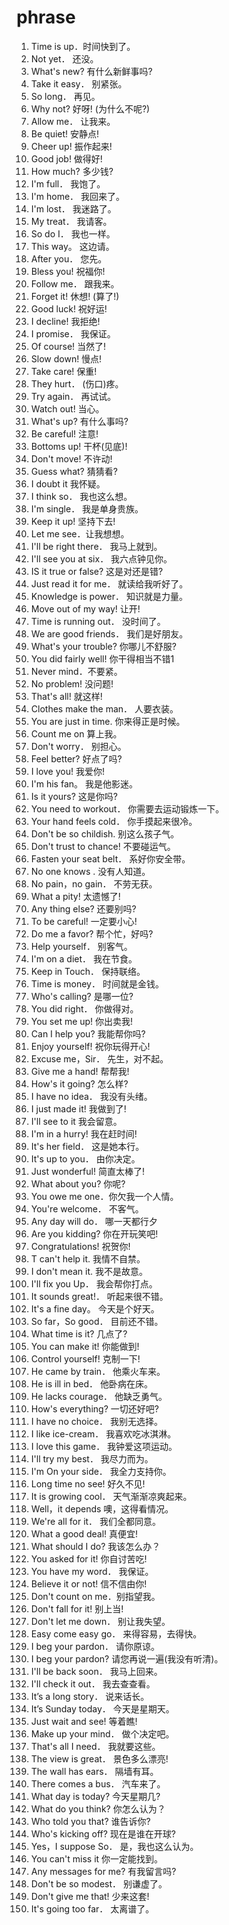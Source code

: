 # phrase

1. Time is up．时间快到了。
2. Not yet． 还没。
3. What's new? 有什么新鲜事吗?
4. Take it easy． 别紧张。
5. So long． 再见。
6. Why not? 好呀! (为什么不呢?)
7. Allow me． 让我来。
8. Be quiet! 安静点!
9. Cheer up! 振作起来!
10. Good job! 做得好!
11. How much? 多少钱?
12. I'm full． 我饱了。
13. I'm home． 我回来了。
14. I'm lost． 我迷路了。
15. My treat． 我请客。
16. So do I． 我也一样。
17. This way。 这边请。
18. After you． 您先。
19. Bless you! 祝福你!
20. Follow me． 跟我来。
21. Forget it! 休想! (算了!)
22. Good luck! 祝好运!
23. I decline! 我拒绝!
24. I promise． 我保证。
25. Of course! 当然了!
26. Slow down! 慢点!
27. Take care! 保重!
28. They hurt． (伤口)疼。
29. Try again． 再试试。
30. Watch out! 当心。
31. What's up? 有什么事吗?
32. Be careful! 注意!
33. Bottoms up! 干杯(见底)!
34. Don't move! 不许动!
35. Guess what? 猜猜看?
36. I doubt it 我怀疑。
37. I think so． 我也这么想。
38. I'm single． 我是单身贵族。
39. Keep it up! 坚持下去!
40. Let me see．让我想想。
41. I'll be right there． 我马上就到。
42. I'll see you at six． 我六点钟见你。
43. IS it true or false? 这是对还是错?
44. Just read it for me． 就读给我听好了。
45. Knowledge is power． 知识就是力量。
46. Move out of my way! 让开!
47. Time is running out． 没时间了。
48. We are good friends． 我们是好朋友。
49. What's your trouble? 你哪儿不舒服?
50. You did fairly well! 你干得相当不错1
51. Never mind．不要紧。
52. No problem! 没问题!
53. That's all! 就这样!
54. Clothes make the man． 人要衣装。
55. You are just in time. 你来得正是时候。
56. Count me on 算上我。
57. Don't worry． 别担心。
58. Feel better? 好点了吗?
59. I love you! 我爱你!
60. I'm his fan。 我是他影迷。
61. Is it yours? 这是你吗?
62. You need to workout． 你需要去运动锻炼一下。
63. Your hand feels cold． 你手摸起来很冷。
64. Don't be so childish. 别这么孩子气。
65. Don't trust to chance! 不要碰运气。
66. Fasten your seat belt． 系好你安全带。
67. No one knows . 没有人知道。
68. No pain，no gain． 不劳无获。
69. What a pity! 太遗憾了!
70. Any thing else? 还要别吗?
71. To be careful! 一定要小心!
72. Do me a favor? 帮个忙，好吗?
73. Help yourself． 别客气。
74. I'm on a diet． 我在节食。
75. Keep in Touch． 保持联络。
76. Time is money． 时间就是金钱。
77. Who's calling? 是哪一位?
78. You did right． 你做得对。
79. You set me up! 你出卖我!
80. Can I help you? 我能帮你吗?
81. Enjoy yourself! 祝你玩得开心!
82. Excuse me，Sir． 先生，对不起。
83. Give me a hand! 帮帮我!
84. How's it going? 怎么样?
85. I have no idea． 我没有头绪。
86. I just made it! 我做到了!
87. I'll see to it 我会留意。
88. I'm in a hurry! 我在赶时间!
89. It's her field． 这是她本行。
90. It's up to you． 由你决定。
91. Just wonderful! 简直太棒了!
92. What about you? 你呢?
93. You owe me one．你欠我一个人情。
94. You're welcome． 不客气。
95. Any day will do． 哪一天都行夕
96. Are you kidding? 你在开玩笑吧!
97. Congratulations! 祝贺你!
98. T can't help it. 我情不自禁。
99. I don't mean it. 我不是故意。
100. I'll fix you Up． 我会帮你打点。
101. It sounds great!． 听起来很不错。
102. It's a fine day。 今天是个好天。
103. So far，So good． 目前还不错。
104. What time is it? 几点了?
105. You can make it! 你能做到!
106. Control yourself! 克制一下!
107. He came by train． 他乘火车来。
108. He is ill in bed． 他卧病在床。
109. He lacks courage． 他缺乏勇气。
110. How's everything? 一切还好吧?
111. I have no choice． 我别无选择。
112. I like ice-cream． 我喜欢吃冰淇淋。
113. I love this game． 我钟爱这项运动。
114. I'll try my best． 我尽力而为。
115. I'm On your side． 我全力支持你。
116. Long time no see! 好久不见!
117. It is growing cool． 天气渐渐凉爽起来。
118. Well，it depends 噢，这得看情况。
119. We're all for it． 我们全都同意。
120. What a good deal! 真便宜!
121. What should I do? 我该怎么办？
122. You asked for it! 你自讨苦吃!
123. You have my word． 我保证。
124. Believe it or not! 信不信由你!
125. Don't count on me．别指望我。
126. Don't fall for it! 别上当!
127. Don't let me down． 别让我失望。
128. Easy come easy go． 来得容易，去得快。
129. I beg your pardon． 请你原谅。
130. I beg your pardon? 请您再说一遍(我没有听清)。
131. I'll be back soon． 我马上回来。
132. I'll check it out． 我去查查看。
133. It’s a long story． 说来话长。
134. It’s Sunday today． 今天是星期天。
135. Just wait and see! 等着瞧!
136. Make up your mind． 做个决定吧。
137. That's all I need． 我就要这些。
138. The view is great． 景色多么漂亮!
139. The wall has ears． 隔墙有耳。
140. There comes a bus． 汽车来了。
141. What day is today? 今天星期几?
142. What do you think? 你怎么认为？
143. Who told you that? 谁告诉你?
144. Who's kicking off? 现在是谁在开球?
145. Yes，I suppose So． 是，我也这么认为。
146. You can't miss it 你一定能找到。
147. Any messages for me? 有我留言吗?
148. Don't be so modest． 别谦虚了。
149. Don't give me that! 少来这套!
150. It's going too far． 太离谱了。
